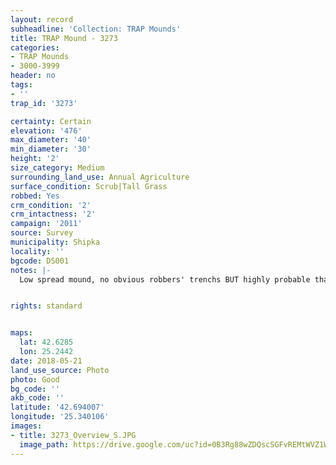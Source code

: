 ```yaml
---
layout: record
subheadline: 'Collection: TRAP Mounds'
title: TRAP Mound - 3273
categories:
- TRAP Mounds
- 3000-3999
header: no
tags:
- ''
trap_id: '3273'

certainty: Certain
elevation: '476'
max_diameter: '40'
min_diameter: '30'
height: '2'
size_category: Medium
surrounding_land_use: Annual Agriculture
surface_condition: Scrub|Tall Grass
robbed: Yes
crm_condition: '2'
crm_intactness: '2'
campaign: '2011'
source: Survey
municipality: Shipka
locality: ''
bgcode: DS001
notes: |-
  Low spread mound, no obvious robbers' trenchs BUT highly probable that N part was disturbed by robbers.


rights: standard


maps:
  lat: 42.6285
  lon: 25.2442
date: 2018-05-21
land_use_source: Photo
photo: Good
bg_code: ''
akb_code: ''
latitude: '42.694007'
longitude: '25.340106'
images:
- title: 3273_Overview_S.JPG
  image_path: https://drive.google.com/uc?id=0B3Rg88wZDQscSGFvREMtWVZ1Wms
---
```

